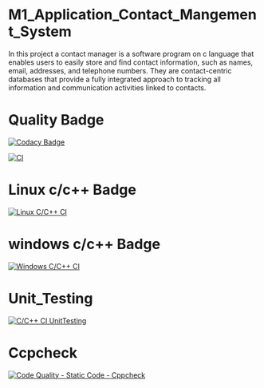 # M1_Application_Contact_Mangement_System
In this project a contact manager is a software program on c language that enables users to easily store and find contact information, such as names, email, addresses, and telephone numbers. They are contact-centric databases that provide a fully integrated approach to tracking all information and communication activities linked to contacts.
 # Quality Badge
[![Codacy Badge](https://api.codacy.com/project/badge/Grade/78bfa6312f1d41598af6effd4abc09d3)](https://app.codacy.com/gh/DasariVasu/M1_Application_Contact_Mangement_System?utm_source=github.com&utm_medium=referral&utm_content=DasariVasu/M1_Application_Contact_Mangement_System&utm_campaign=Badge_Grade_Settings)

[![CI](https://github.com/DasariVasu/M1_Application_Contact_Mangement_System/actions/workflows/main.yml/badge.svg)](https://github.com/DasariVasu/M1_Application_Contact_Mangement_System/actions/workflows/main.yml)
# Linux c/c++ Badge
[![Linux C/C++ CI](https://github.com/DasariVasu/M1_Application_Contact_Mangement_System/actions/workflows/c-cpp.yml/badge.svg)](https://github.com/DasariVasu/M1_Application_Contact_Mangement_System/actions/workflows/c-cpp.yml)
# windows c/c++ Badge
[![Windows C/C++ CI](https://github.com/DasariVasu/M1_Application_Contact_Mangement_System/actions/workflows/windows_c-ccp.yml/badge.svg)](https://github.com/DasariVasu/M1_Application_Contact_Mangement_System/actions/workflows/windows_c-ccp.yml)
 # Unit_Testing
[![C/C++ CI UnitTesting](https://github.com/DasariVasu/M1_Application_Contact_Mangement_System/actions/workflows/unit_testing.yml/badge.svg)](https://github.com/DasariVasu/M1_Application_Contact_Mangement_System/actions/workflows/unit_testing.yml)
# Ccpcheck
[![Code Quality - Static Code - Cppcheck](https://github.com/DasariVasu/M1_Application_Contact_Mangement_System/actions/workflows/cppcheck.yml/badge.svg)](https://github.com/DasariVasu/M1_Application_Contact_Mangement_System/actions/workflows/cppcheck.yml)
